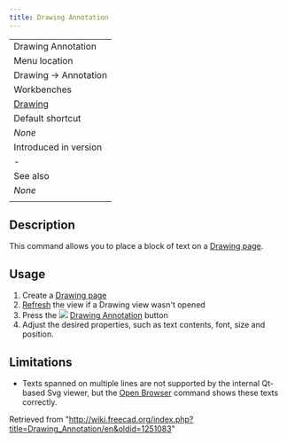 ```yaml
---
title: Drawing Annotation
---
```


|                                                   |
| ------------------------------------------------- |
| Drawing Annotation                                |
| Menu location                                     |
| Drawing → Annotation                              |
| Workbenches                                       |
| [Drawing](/Drawing_Workbench "Drawing Workbench") |
| Default shortcut                                  |
| _None_                                            |
| Introduced in version                             |
| -                                                 |
| See also                                          |
| _None_                                            |
|                                                   |

## Description

This command allows you to place a block of text on a [Drawing page](/Drawing_Landscape_A3 "Drawing Landscape A3").

## Usage

1. Create a [Drawing page](/Drawing_Landscape_A3 "Drawing Landscape A3")
2. [Refresh](/Std_Refresh "Std Refresh") the view if a Drawing view wasn't opened
3. Press the ![](/images/Drawing_Annotation.png) [Drawing Annotation](/Drawing_Annotation "Drawing Annotation") button
4. Adjust the desired properties, such as text contents, font, size and position.

## Limitations

- Texts spanned on multiple lines are not supported by the internal Qt-based Svg viewer, but the [Open Browser](/Drawing_Openbrowser "Drawing Openbrowser") command shows these texts correctly.

Retrieved from "<http://wiki.freecad.org/index.php?title=Drawing_Annotation/en&oldid=1251083>"
